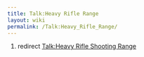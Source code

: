 ```yaml
---
title: Talk:Heavy Rifle Range
layout: wiki
permalink: /Talk:Heavy_Rifle_Range/
---
```


1.  redirect [Talk:Heavy Rifle Shooting
    Range](/Talk:Heavy_Rifle_Shooting_Range "wikilink")